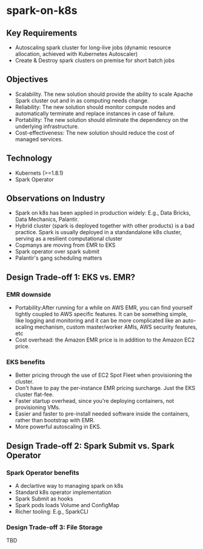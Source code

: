 # spark-on-k8s

## Key Requirements
* Autoscaling spark cluster for long-live jobs (dynamic resource allocation, achieved with Kubernetes Autoscaler)
* Create & Destroy spark clusters on premise for short batch jobs

## Objectives
* Scalability.
The new solution should provide the ability to scale Apache Spark cluster out and in as computing needs change.
* Reliability:
The new solution should monitor compute nodes and automatically terminate and replace instances in case of failure.
* Portability:
The new solution should eliminate the dependency on the underlying infrastructure.
* Cost-effectiveness:
The new solution should reduce the cost of managed services.

## Technology
* Kubernets (>=1.8.1)
* Spark Operator

## Observations on Industry
* Spark on k8s has been applied in production widely: E.g., Data Bricks, Data Mechanics, Palantir.
* Hybrid cluster (spark is deployed together with other products) is a bad practice. Spark is usually deployed in a standandalone k8s cluster, serving as a resilient computational cluster
* Copmanys are moving from EMR to EKS
* Spark operator over spark submit
* Palantir's gang scheduling matters


## Design Trade-off 1: EKS vs. EMR?

### EMR downside
* Portability:After running for a while on AWS EMR, you can find yourself tightly coupled to AWS specific features. It can be something simple, like logging and monitoring and it can be more complicated like an auto-scaling mechanism, custom master/worker AMIs, AWS security features, etc
* Cost overhead: the Amazon EMR price is in addition to the Amazon EC2 price.

### EKS benefits
* Better pricing through the use of EC2 Spot Fleet when provisioning the cluster.
* Don't have to pay the per-instance EMR pricing surcharge. Just the EKS cluster flat-fee.
* Faster startup overhead, since you're deploying containers, not provisioning VMs.
* Easier and faster to pre-install needed software inside the containers, rather than bootstrap with EMR.
* More powerful autoscaling in EKS.


## Design Trade-off 2: Spark Submit vs. Spark Operator

### Spark Operator benefits
* A declartive way to managing spark on k8s 
* Standard k8s operator implementation
* Spark Submit as hooks
* Spark pods loads Volume and ConfigMap
* Richer tooling: E.g., SparkCLI 

### Design Trade-off 3: File Storage

TBD

